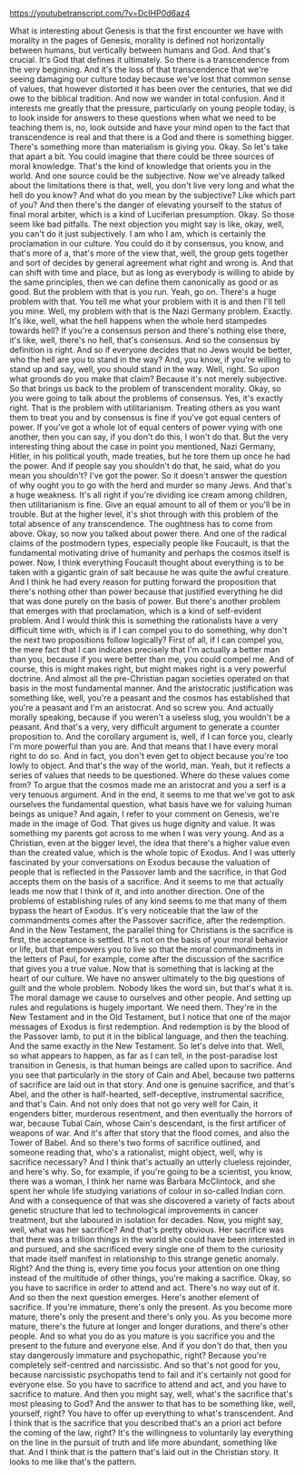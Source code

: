 https://youtubetranscript.com/?v=DcIHP0d6az4

 What is interesting about Genesis is that the first encounter we have with morality in the pages of Genesis, morality is defined not horizontally between humans, but vertically between humans and God. And that's crucial. It's God that defines it ultimately. So there is a transcendence from the very beginning. And it's the loss of that transcendence that we're seeing damaging our culture today because we've lost that common sense of values, that however distorted it has been over the centuries, that we did owe to the biblical tradition. And now we wander in total confusion. And it interests me greatly that the pressure, particularly on young people today, is to look inside for answers to these questions when what we need to be teaching them is, no, look outside and have your mind open to the fact that transcendence is real and that there is a God and there is something bigger. There's something more than materialism is giving you. Okay. So let's take that apart a bit. You could imagine that there could be three sources of moral knowledge. That's the kind of knowledge that orients you in the world. And one source could be the subjective. Now we've already talked about the limitations there is that, well, you don't live very long and what the hell do you know? And what do you mean by the subjective? Like which part of you? And then there's the danger of elevating yourself to the status of final moral arbiter, which is a kind of Luciferian presumption. Okay. So those seem like bad pitfalls. The next objection you might say is like, okay, well, you can't do it just subjectively. I am who I am, which is certainly the proclamation in our culture. You could do it by consensus, you know, and that's more of a, that's more of the view that, well, the group gets together and sort of decides by general agreement what right and wrong is. And that can shift with time and place, but as long as everybody is willing to abide by the same principles, then we can define them canonically as good or as good. But the problem with that is you run. Yeah, go on. There's a huge problem with that. You tell me what your problem with it is and then I'll tell you mine. Well, my problem with that is the Nazi Germany problem. Exactly. It's like, well, what the hell happens when the whole herd stampedes towards hell? If you're a consensus person and there's nothing else there, it's like, well, there's no hell, that's consensus. And so the consensus by definition is right. And so if everyone decides that no Jews would be better, who the hell are you to stand in the way? And, you know, if you're willing to stand up and say, well, you should stand in the way. Well, right. So upon what grounds do you make that claim? Because it's not merely subjective. So that brings us back to the problem of transcendent morality. Okay, so you were going to talk about the problems of consensus. Yes, it's exactly right. That is the problem with utilitarianism. Treating others as you want them to treat you and by consensus is fine if you've got equal centers of power. If you've got a whole lot of equal centers of power vying with one another, then you can say, if you don't do this, I won't do that. But the very interesting thing about the case in point you mentioned, Nazi Germany, Hitler, in his political youth, made treaties, but he tore them up once he had the power. And if people say you shouldn't do that, he said, what do you mean you shouldn't? I've got the power. So it doesn't answer the question of why ought you to go with the herd and murder so many Jews. And that's a huge weakness. It's all right if you're dividing ice cream among children, then utilitarianism is fine. Give an equal amount to all of them or you'll be in trouble. But at the higher level, it's shot through with this problem of the total absence of any transcendence. The oughtness has to come from above. Okay, so now you talked about power there. And one of the radical claims of the postmodern types, especially people like Foucault, is that the fundamental motivating drive of humanity and perhaps the cosmos itself is power. Now, I think everything Foucault thought about everything is to be taken with a gigantic grain of salt because he was quite the awful creature. And I think he had every reason for putting forward the proposition that there's nothing other than power because that justified everything he did that was done purely on the basis of power. But there's another problem that emerges with that proclamation, which is a kind of self-evident problem. And I would think this is something the rationalists have a very difficult time with, which is if I can compel you to do something, why don't the next two propositions follow logically? First of all, if I can compel you, the mere fact that I can indicates precisely that I'm actually a better man than you, because if you were better than me, you could compel me. And of course, this is might makes right, but might makes right is a very powerful doctrine. And almost all the pre-Christian pagan societies operated on that basis in the most fundamental manner. And the aristocratic justification was something like, well, you're a peasant and the cosmos has established that you're a peasant and I'm an aristocrat. And so screw you. And actually morally speaking, because if you weren't a useless slug, you wouldn't be a peasant. And that's a very, very difficult argument to generate a counter proposition to. And the corollary argument is, well, if I can force you, clearly I'm more powerful than you are. And that means that I have every moral right to do so. And in fact, you don't even get to object because you're too lowly to object. And that's the way of the world, man. Yeah, but it reflects a series of values that needs to be questioned. Where do these values come from? To argue that the cosmos made me an aristocrat and you a serf is a very tenuous argument. And in the end, it seems to me that we've got to ask ourselves the fundamental question, what basis have we for valuing human beings as unique? And again, I refer to your comment on Genesis, we're made in the image of God. That gives us huge dignity and value. It was something my parents got across to me when I was very young. And as a Christian, even at the bigger level, the idea that there's a higher value even than the created value, which is the whole topic of Exodus. And I was utterly fascinated by your conversations on Exodus because the valuation of people that is reflected in the Passover lamb and the sacrifice, in that God accepts them on the basis of a sacrifice. And it seems to me that actually leads me now that I think of it, and into another direction. One of the problems of establishing rules of any kind seems to me that many of them bypass the heart of Exodus. It's very noticeable that the law of the commandments comes after the Passover sacrifice, after the redemption. And in the New Testament, the parallel thing for Christians is the sacrifice is first, the acceptance is settled. It's not on the basis of your moral behavior or life, but that empowers you to live so that the moral commandments in the letters of Paul, for example, come after the discussion of the sacrifice that gives you a true value. Now that is something that is lacking at the heart of our culture. We have no answer ultimately to the big questions of guilt and the whole problem. Nobody likes the word sin, but that's what it is. The moral damage we cause to ourselves and other people. And setting up rules and regulations is hugely important. We need them. They're in the New Testament and in the Old Testament, but I notice that one of the major messages of Exodus is first redemption. And redemption is by the blood of the Passover lamb, to put it in the biblical language, and then the teaching. And the same exactly in the New Testament. So let's delve into that. Well, so what appears to happen, as far as I can tell, in the post-paradise lost transition in Genesis, is that human beings are called upon to sacrifice. And you see that particularly in the story of Cain and Abel, because two patterns of sacrifice are laid out in that story. And one is genuine sacrifice, and that's Abel, and the other is half-hearted, self-deceptive, instrumental sacrifice, and that's Cain. And not only does that not go very well for Cain, it engenders bitter, murderous resentment, and then eventually the horrors of war, because Tubal Cain, whose Cain's descendant, is the first artificer of weapons of war. And it's after that story that the flood comes, and also the Tower of Babel. And so there's two forms of sacrifice outlined, and someone reading that, who's a rationalist, might object, well, why is sacrifice necessary? And I think that's actually an utterly clueless rejoinder, and here's why. So, for example, if you're going to be a scientist, you know, there was a woman, I think her name was Barbara McClintock, and she spent her whole life studying variations of colour in so-called Indian corn. And with a consequence of that was she discovered a variety of facts about genetic structure that led to technological improvements in cancer treatment, but she laboured in isolation for decades. Now, you might say, well, what was her sacrifice? And that's pretty obvious. Her sacrifice was that there was a trillion things in the world she could have been interested in and pursued, and she sacrificed every single one of them to the curiosity that made itself manifest in relationship to this strange genetic anomaly. Right? And the thing is, every time you focus your attention on one thing instead of the multitude of other things, you're making a sacrifice. Okay, so you have to sacrifice in order to attend and act. There's no way out of it. And so then the next question emerges. Here's another element of sacrifice. If you're immature, there's only the present. As you become more mature, there's only the present and there's only you. As you become more mature, there's the future at longer and longer durations, and there's other people. And so what you do as you mature is you sacrifice you and the present to the future and everyone else. And if you don't do that, then you stay dangerously immature and psychopathic, right? Because you're completely self-centred and narcissistic. And so that's not good for you, because narcissistic psychopaths tend to fail and it's certainly not good for everyone else. So you have to sacrifice to attend and act, and you have to sacrifice to mature. And then you might say, well, what's the sacrifice that's most pleasing to God? And the answer to that has to be something like, well, yourself, right? You have to offer up everything to what's transcendent. And I think that is the sacrifice that you described that's an a priori act before the coming of the law, right? It's the willingness to voluntarily lay everything on the line in the pursuit of truth and life more abundant, something like that. And I think that is the pattern that's laid out in the Christian story. It looks to me like that's the pattern.